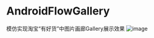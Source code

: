 # AndroidFlowGallery
模仿实现淘宝“有好货”中图片画廊Gallery展示效果
![image](https://github.com/15563988825/AndroidFlowGallery/blob/master/ezgif-4-e8ab5a1590.gif)
